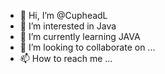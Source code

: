 - 👋 Hi, I’m @CupheadL
- 👀 I’m interested in Java
- 🌱 I’m currently learning JAVA
- 💞️ I’m looking to collaborate on ...
- 📫 How to reach me ...

<!---
CupheadL/CupheadL is a ✨ special ✨ repository because its `README.md` (this file) appears on your GitHub profile.
You can click the Preview link to take a look at your changes.
--->
